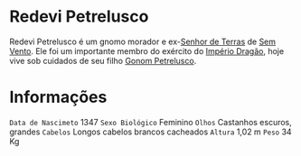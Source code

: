 <!-- TITLE: Redevi Petrelusco -->
<!-- SUBTITLE: Visão geral sobre Redevi Petrelusco -->

# Redevi Petrelusco
Redevi Petrelusco é um gnomo morador e ex-[Senhor de Terras](http://localhost/rankings-e-titulos/senhor-de-terras#senhor-de-terras) de [Sem Vento](http://localhost/lugares/plano-material/drafeon/sudeste-de-drafeon/sem-vento#sem-vento). Ele foi um importante membro do exército do [Império Dragão](http://localhost/faccoes/nacoes/imperio-dragao#imperio-dragao), hoje vive sob cuidados de seu filho [Gonom Petrelusco](http://localhost/individuos/gonom-petrelusco#gonom-petrelusco).

# Informações
`Data de Nascimeto` 1347 
`Sexo Biológico` Feminino
`Olhos` Castanhos escuros, grandes
`Cabelos` Longos cabelos brancos cacheados
`Altura` 1,02 m
`Peso` 34 Kg

